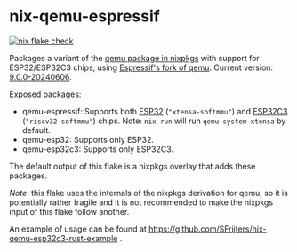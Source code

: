 # nix-qemu-espressif

[![nix flake check](https://github.com/SFrijters/nix-qemu-espressif/actions/workflows/nix-flake-check.yml/badge.svg)](https://github.com/SFrijters/nix-qemu-espressif/actions/workflows/nix-flake-check.yml)

Packages a variant of the [qemu package in nixpkgs](https://github.com/NixOS/nixpkgs/blob/master/pkgs/applications/virtualization/qemu/default.nix) with support for ESP32/ESP32C3 chips, using [Espressif's fork of qemu](https://github.com/espressif/qemu). Current version: [9.0.0-20240606](https://github.com/espressif/qemu/releases/tag/esp-develop-9.0.0-20240606).

Exposed packages:

* qemu-espressif: Supports both [ESP32](https://github.com/espressif/esp-toolchain-docs/blob/main/qemu/esp32/README.md) (`"xtensa-softmmu"`) and [ESP32C3](https://github.com/espressif/esp-toolchain-docs/blob/main/qemu/esp32c3/README.md) (`"riscv32-softmmu"`) chips. Note: `nix run` will run `qemu-system-xtensa` by default.
* qemu-esp32: Supports only ESP32.
* qemu-esp32c3: Supports only ESP32C3.

The default output of this flake is a nixpkgs overlay that adds these packages.

*Note*: this flake uses the internals of the nixpkgs derivation for qemu, so it is potentially rather fragile and it is not recommended to make the nixpkgs input of this flake follow another.

An example of usage can be found at https://github.com/SFrijters/nix-qemu-esp32c3-rust-example .
